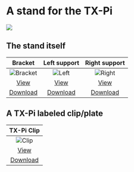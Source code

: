 # A stand for the TX-Pi

<img src="../../images/TX-Pi_with_stand.JPG"/>

## The stand itself

| Bracket | Left support | Right support |
|:---:|:---:|:---:|
| ![Bracket](../../images/stl/TX-Pi_stand_bracket_v2.1.png) | ![Left](../../images/stl/TX-Pi_stand_support_left.png) | ![Right](../../images/stl/TX-Pi_stand_support_right.png) |
| [View](TX-Pi_stand_bracket_v2.1.stl) | [View](TX-Pi_stand_support_left.stl) | [View](TX-Pi_stand_support_right.stl) |
| [Download](TX-Pi_stand_bracket_v2.1.stl?raw=true) | [Download](TX-Pi_stand_support_left.stl?raw=true) | [Download](TX-Pi_stand_support_right.stl?raw=true) |

## A TX-Pi labeled clip/plate

| TX-Pi Clip |
|:---:|
| ![Clip](../../images/stl/TX-Pi-clip_15x30x4.png) |
| [View](TX-Pi-clip_15x30x4.stl) |
| [Download](TX-Pi-clip_15x30x4.stl?raw=true)
